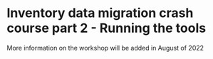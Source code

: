 # Inventory data migration crash course part 2 - Running the tools

More information on the workshop will be added in August of 2022
